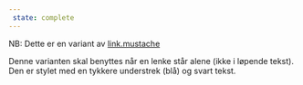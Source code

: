 ```yaml
---
 state: complete
---
```

NB: Dette er en variant av  [link.mustache](../../patterns/00-atomer-02-lenker-og-knapper-00-link/00-atomer-02-lenker-og-knapper-00-link.html)

Denne varianten skal benyttes når en lenke står alene (ikke i løpende tekst). Den er stylet med en tykkere understrek (blå) og svart tekst.
